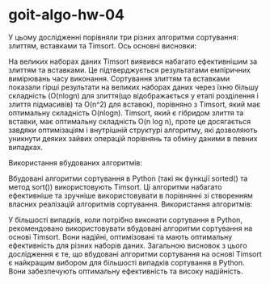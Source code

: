 # goit-algo-hw-04   
У цьому дослідженні порівняли три різних алгоритми сортування: злиттям, вставками та Timsort. Ось основні висновки:

На великих наборах даних Timsort виявився набагато ефективнішим за злиттям та вставками. Це підтверджується результатами емпіричних вимірювань часу виконання.
Сортування злиттям та вставками показали гірші результати на великих наборах даних через їхню більшу складність (O(nlogn) для злиття(що відображається у етапі розділення і злиття підмасивів) та O(n^2) для вставок), порівняно з Timsort, який має оптимальну складність O(nlogn). Тimsort, який є гібридом злиття та вставки, має оптимальну складність O(n log n), проте це досягається завдяки оптимізаціям і внутрішній структурі алгоритму, які дозволяють уникнути деяких зайвих операцій порівнянь та обміну даними в певних випадках.

Використання вбудованих алгоритмів:

Вбудовані алгоритми сортування в Python (такі як функції sorted() та метод sort()) використовують Timsort. Ці алгоритми набагато ефективніше та зручніше використовувати в порівнянні зі створенням власних реалізацій алгоритмів сортування.
Використання алгоритмів:

У більшості випадків, коли потрібно виконати сортування в Python, рекомендовано використовувати вбудовані алгоритми сортування на основі Timsort. Вони надійні, оптимізовані та мають оптимальну ефективність для різних наборів даних.
Загальною висновок з цього дослідження є те, що вбудовані алгоритми сортування на основі Timsort є найкращим вибором для більшості випадків сортування в Python. Вони забезпечують оптимальну ефективність та високу надійність.
